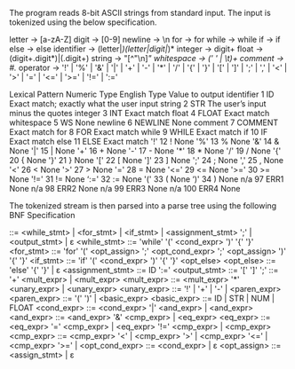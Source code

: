 The program reads 8-bit ASCII strings from standard input. The input is tokenized using the below specification.

letter -> [a-zA-Z]
digit -> [0-9]
newline -> \n
for -> for
while -> while
if -> if
else -> else
identifier -> (letter|_)(letter|digit|_)*
integer -> digit+
float -> (digit+\.digit*)|(\.digit+)
string -> "[^"\n]*"
whitespace -> (' ' | \t)+
comment -> #.*
operator -> '!' | '%' | '&' | '|' | '+' | '-' | '*' | '/' | '{' | '}' | '[' | ']' | ';' | ',' | '<' | '>' | '=' | '<=' | '>=' | '!=' | ':='

Lexical Pattern   Numeric Type  English Type  Value to output
identifier              1             ID        Exact match; exactly what the user input
string                  2             STR       The user’s input minus the quotes
integer                 3             INT       Exact match
float                   4             FLOAT     Exact match
whitespace              5             WS        None
newline                 6             NEWLINE   None
comment                 7             COMMENT   Exact match
for                     8             FOR       Exact match
while                   9             WHILE     Exact match
if                      10            IF        Exact match
else                    11            ELSE      Exact match
'!'                     12            !         None
'%'                     13            %         None
'&'                     14            &         None
'|'                     15            |         None
'+'                     16            +         None
'-'                     17            -         None
'*'                     18            *         None
'/'                     19            /         None
'{'                     20            {         None
'}'                     21            }         None
'['                     22            [         None
']'                     23            ]         None
';'                     24            ;         None
','                     25            ,         None
'<'                     26            <         None
'>'                     27            >         None
'='                     28            =         None
'<='                    29            <=        None
'>='                    30            >=        None
'!='                    31            !=        None
‘:='                    32            :=        None
'('                     33            (         None
‘)'                     34            )         None
n/a                     97            ERR1      None
n/a                     98            ERR2      None
n/a                     99            ERR3      None
n/a                     100           ERR4      None

The tokenized stream is then parsed into a parse tree using the following BNF Specification

<stmt> ::= <while_stmt> <stmt> | <for_stmt> <stmt> | <if_stmt> <stmt> | <assignment_stmt> ';' <stmt> | <output_stmt> <stmt> | ε
<while_stmt> ::= 'while' '(' <cond_expr> ')' '{' <stmt> '}'
<for_stmt> ::= 'for' '(' <opt_assign> ';' <opt_cond_expr> ';' <opt_assign> ')' '{' <stmt> '}'
<if_stmt> ::= 'if' '(' <cond_expr> ')' '{' <stmt> '}' <opt_else>
<opt_else> ::= 'else' '{' <stmt> '}' | ε
<assignment_stmt> ::= ID ':=' <expr>
<output_stmt> ::= '[' <expr> ']' ';'
<expr> ::= <expr> '+' <mult_expr> | <mult_expr>
<mult_expr> ::= <mult_expr> '*' <unary_expr> | <unary_expr>
<unary_expr> ::= '!' <expr> | '+' <expr> | '-' <expr> | <paren_expr>
<paren_expr> ::= '(' <expr> ')' | <basic_expr>
<basic_expr> ::= ID | STR | NUM | FLOAT
<cond_expr> ::= <cond_expr> '|' <and_expr> | <and_expr>
<and_expr> ::= <and_expr> '&' <cmp_expr> | <eq_expr>
<eq_expr> ::= <eq_expr> '=' <cmp_expr> | <eq_expr> '!=' <cmp_expr> | <cmp_expr>
<cmp_expr> ::= <cmp_expr> '<' <expr> | <cmp_expr> '>' <expr> | <cmp_expr> '<=' <expr> | <cmp_expr> '>=' <expr> | <expr>
<opt_cond_expr> ::= <cond_expr> | ε
<opt_assign> ::= <assign_stmt> | ε
